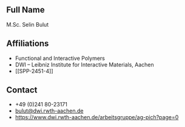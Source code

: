 ## Full Name
M.Sc. Selin Bulut

## Affiliations
- Functional and Interactive Polymers
- DWI – Leibniz Institute for Interactive Materials, Aachen
- [[SPP-2451-4]]
## Contact
- +49 (0)241 80-23171
- bulut@dwi.rwth-aachen.de
- https://www.dwi.rwth-aachen.de/arbeitsgruppe/ag-pich?page=0
